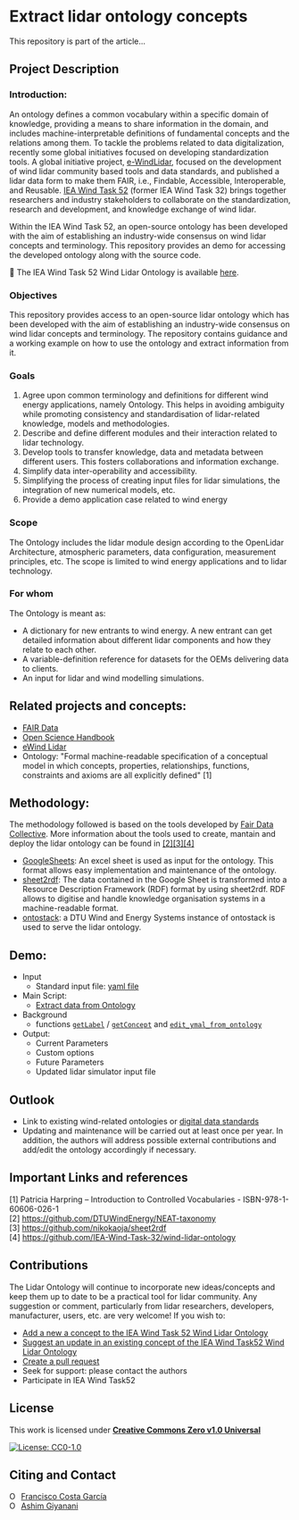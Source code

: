 # Extract lidar ontology concepts
This repository is part of the article...

## Project Description

### Introduction:

An ontology defines a common vocabulary within a specific domain of knowledge, providing a means to share information in the domain, and includes machine-interpretable definitions of fundamental concepts and the relations among them. To tackle the problems related to data digitalization, recently some global initiatives focused on developing standardization tools. A global initiative project, [e-WindLidar](https://zenodo.org/record/2478051), focused on the development of wind lidar community based tools and data standards, and published a lidar data form to make them FAIR, i.e., Findable, Accessible, Interoperable, and Reusable. [IEA Wind Task 52](https://iea-wind.org/task52/) (former IEA Wind Task 32) brings together researchers and industry stakeholders to collaborate on the standardization, research and development, and knowledge exchange of wind lidar. 

Within the IEA Wind Task 52, an open-source ontology has been developed with the aim of establishing an industry-wide consensus on wind lidar concepts and terminology. This repository provides an demo for accessing the developed ontology along with the source code. 

:link: The IEA Wind Task 52 Wind Lidar Ontology is available [here](https://data.windenergy.dtu.dk/ontologies/view/ontolidar/en/).


### Objectives
This repository provides access to an open-source lidar ontology which has been developed with the aim of establishing an industry-wide consensus on wind lidar concepts and terminology. The repository contains guidance and a working example on how to use the ontology and extract information from it. 

### Goals
1. Agree upon common terminology and definitions for different wind energy applications, namely Ontology. This helps in avoiding ambiguity while promoting consistency and standardisation of lidar-related knowledge, models and methodologies.
2. Describe and define different modules and their interaction related to lidar technology.
3. Develop tools to transfer knowledge, data and metadata between different users. This fosters collaborations and information exchange. 
4. Simplify data inter-operability and accessibility.
5. Simplifying the process of creating input files for lidar simulations, the integration of new numerical models, etc.
6. Provide a demo application case related to wind energy

### Scope
The Ontology includes the lidar module design according to the OpenLidar Architecture, atmospheric parameters, data configuration, measurement principles, etc. The scope is limited to wind energy applications and to lidar technology. 

### For whom
The Ontology is meant as:
- A dictionary for new entrants to wind energy. A new entrant can get detailed information about different lidar components and how they relate to each other.
- A variable-definition reference for datasets for the OEMs delivering data to clients.
- An input for lidar and wind modelling simulations.
 
## Related projects and concepts:

- [FAIR Data](https://www.go-fair.org/fair-principles/)
- [Open Science Handbook](https://github.com/MSCA-LIKE/OpenScienceTrainingCourse/blob/master/00_handbook/readme.md)
- [eWind Lidar](https://github.com/e-WindLidar)
- Ontology: "Formal machine-readable specification of a conceptual model in which concepts, properties, relationships, functions, constraints and axioms are all explicitly defined" [1]

## Methodology:
The methodology followed is based on the tools developed by [Fair Data Collective](https://www.linkedin.com/company/fair-data-collective/about/). More information about the tools used to create, mantain and deploy the lidar ontology can be found in [[2]](#important-links-and-references)[[3]](#important-links-and-references)[[4]](#important-links-and-references)

- [GoogleSheets](https://docs.google.com/spreadsheets/d/1rC2bugsJzRpuINqbVKR7GO1xNHPvzUvrKEz-75MNdXY/edit#gid=1744776504): An excel sheet is used as input for the ontology. This format allows easy implementation and maintenance of the ontology.
- [sheet2rdf](https://github.com/fair-data-collective/sheet2rdf): The data contained in the Google Sheet is transformed into a Resource Description Framework (RDF) format by using sheet2rdf. RDF allows to digitise and handle knowledge organisation systems in a machine-readable format.
- [ontostack](https://github.com/fair-data-collective/sheet2rdf): a DTU Wind and Energy Systems instance of ontostack is used to serve the lidar ontology. 

## Demo:
- Input
    - Standard input file: [yaml file](https://github.com/PacoCosta/Extract-lidar-ontology-concepts/blob/main/Ontology_yml.yml)
- Main Script:
    - [Extract data from Ontology](https://github.com/PacoCosta/Extract-lidar-ontology-concepts/blob/main/Extract_Data_From_Ontology.ipynb)
- Background
    - functions [`getLabel`](https://github.com/PacoCosta/Extract-lidar-ontology-concepts/blob/main/fun/getLabel.py) / [`getConcept`](https://github.com/PacoCosta/Extract-lidar-ontology-concepts/blob/main/fun/getConcept.py) and [`edit_ymal_from_ontology`](https://github.com/PacoCosta/Extract-lidar-ontology-concepts/blob/main/fun/edit_yaml_from_ontology.py)
- Output:
    - Current Parameters
    - Custom options
    - Future Parameters
    - Updated lidar simulator input file

## Outlook

- Link to existing wind-related ontologies or [digital data standards](https://github.com/IEA-Task-43/digital_wra_data_standard)
- Updating and maintenance will be carried out at least once per year. In addition, the authors will address possible external contributions and add/edit the ontology accordingly if necessary.

## Important Links and references

[1] Patricia Harpring – Introduction to Controlled Vocabularies - ISBN-978-1-60606-026-1<br>
[2] https://github.com/DTUWindEnergy/NEAT-taxonomy<br>
[3] https://github.com/nikokaoja/sheet2rdf<br>
[4] https://github.com/IEA-Wind-Task-32/wind-lidar-ontology<br>

## Contributions
The Lidar Ontology will continue to incorporate new ideas/concepts and keep them up to date to be a practical tool for lidar community. Any suggestion or comment, particularly from lidar researchers, developers, manufacturer, users, etc. are very welcome!
If you wish to:

- [Add a new a concept to the IEA Wind Task 52 Wind Lidar Ontology](https://github.com/PacoCosta/Extract-lidar-ontology-concepts/issues/new?assignees=&labels=documentation&template=add-a-concept-to-the-iea-wind-task52-wind-lidar-ontology.md&title=)
- [Suggest an update in an existing concept of the IEA Wind Task52 Wind Lidar Ontology](https://github.com/PacoCosta/Extract-lidar-ontology-concepts/issues/new?assignees=&labels=documentation&template=suggest-an-update-in-an-existing-concept-of-the-iea-wind-task52-wind-lidar-ontology.md&title=)
- [Create a pull request](pull_request_template.md)
- Seek for support: please contact the authors
- Participate in IEA Wind Task52 

## License
This work is licensed under **[Creative Commons Zero v1.0 Universal](https://creativecommons.org/publicdomain/zero/1.0/legalcode)**

[![License: CC0-1.0](https://img.shields.io/badge/License-CC0_1.0-lightgrey.svg)](http://creativecommons.org/publicdomain/zero/1.0/)

## Citing and Contact
<div itemscope itemtype="https://schema.org/Person"><a itemprop="sameAs" content="https://orcid.org/0000-0003-1318-9677" href="https://orcid.org/0000-0003-1318-9677" target="orcid.widget" rel="me noopener noreferrer" style="vertical-align:top;"><img src="https://orcid.org/sites/default/files/images/orcid_16x16.png" style="width:1em;margin-right:.5em;" alt="ORCID iD icon">Francisco Costa García</a></div>

<div itemscope itemtype="https://schema.org/Person"><a itemprop="sameAs" content="https://orcid.org/0000-0002-8397-7348" href="https://orcid.org/0000-0002-8397-7348" target="orcid.widget" rel="me noopener noreferrer" style="vertical-align:top;"><img src="https://orcid.org/sites/default/files/images/orcid_16x16.png" style="width:1em;margin-right:.5em;" alt="ORCID iD icon">Ashim Giyanani</a></div>
